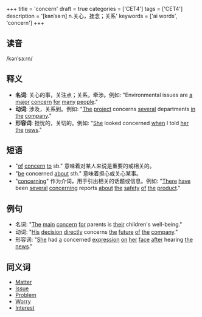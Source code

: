 +++
title = 'concern'
draft = true
categories = ['CET4']
tags = ['CET4']
description = '[kənˈsəːn] n.关心，挂念；关系'
keywords = ['ai words', 'concern']
+++

## 读音
/kənˈsɜːrn/

## 释义
- **名词**: 关心的事，关注点；关系，牵涉。例如: "Environmental issues are [a](/post/a/) [major](/post/major/) [concern](/post/concern/) [for](/post/for/) [many](/post/many/) [people](/post/people/)."
- **动词**: 涉及，关系到。例如: "[The](/post/the/) [project](/post/project/) concerns [several](/post/several/) departments [in](/post/in/) [the](/post/the/) [company](/post/company/)."
- **形容词**: 担忧的，关切的。例如: "[She](/post/she/) looked concerned [when](/post/when/) I told [her](/post/her/) [the](/post/the/) [news](/post/news/)."

## 短语
- "[of](/post/of/) [concern](/post/concern/) [to](/post/to/) sb." 意味着对某人来说是重要的或相关的。
- "[be](/post/be/) concerned [about](/post/about/) sth." 意味着担心或关心某事。
- "[concerning](/post/concerning/)" 作为介词，用于引出相关的话题或信息。例如: "[There](/post/there/) [have](/post/have/) been [several](/post/several/) [concerning](/post/concerning/) reports [about](/post/about/) [the](/post/the/) [safety](/post/safety/) [of](/post/of/) [the](/post/the/) [product](/post/product/)."

## 例句
- 名词: "[The](/post/the/) [main](/post/main/) [concern](/post/concern/) [for](/post/for/) parents is [their](/post/their/) children's well-being."
- 动词: "[His](/post/his/) [decision](/post/decision/) [directly](/post/directly/) concerns [the](/post/the/) [future](/post/future/) [of](/post/of/) [the](/post/the/) [company](/post/company/)."
- 形容词: "[She](/post/she/) had [a](/post/a/) concerned [expression](/post/expression/) [on](/post/on/) [her](/post/her/) [face](/post/face/) [after](/post/after/) hearing [the](/post/the/) [news](/post/news/)."

## 同义词
- [Matter](/post/matter/)
- [Issue](/post/issue/)
- [Problem](/post/problem/)
- [Worry](/post/worry/)
- [Interest](/post/interest/)
